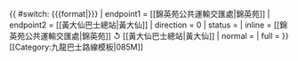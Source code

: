 {{ #switch: {{{format|}}}
  | endpoint1 = [[錦英苑公共運輸交匯處|錦英苑]]
  | endpoint2 = [[黃大仙巴士總站|黃大仙]]
  | direction = 0
  | status =
  | inline = [[錦英苑公共運輸交匯處|錦英苑]] ↺ [[黃大仙巴士總站|黃大仙]]
  | normal =
  | full =
}}<noinclude>[[Category:九龍巴士路線模板|085M]]</noinclude>